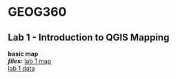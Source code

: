 # GEOG360

## Lab 1 - Introduction to QGIS Mapping  
**basic map**  
***files:*** [lab 1 map](lab1.qgs)  
[lab 1 data](lab1data)
